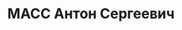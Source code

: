 ---
title: МАСС Антон Сергеевич
description: народився 1899 у посаді Богоявленськ Херсонського пов. Херсонської губ.
  Українець, з робітників, освіта вища, у 1920—1937 рр. член ВКП(б). Проживав у Харкові.
  Директор Будинку партійної пропаганди та агітації. Заарештований _29.10.1937_ р.
  як член антирад. терористичної організації правих (статті 54-7, 54-8, 54-11 КК УРСР)
  і військовою колегією Верховного Суду СРСР _31.12.1937_ р. (статті 54-8, 54-11 КК
  УРСР) засуджений до розстрілу з конфіскацією особистого майна. Розстріляний _31.12.1937_
  р. у Харкові. Реабілітований _24.08.1957_ р.
---